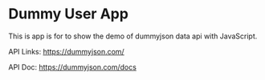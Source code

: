 # Dummy User App
This is app is for to show the demo of dummyjson data api with JavaScript.

API Links: https://dummyjson.com/

API Doc: https://dummyjson.com/docs
